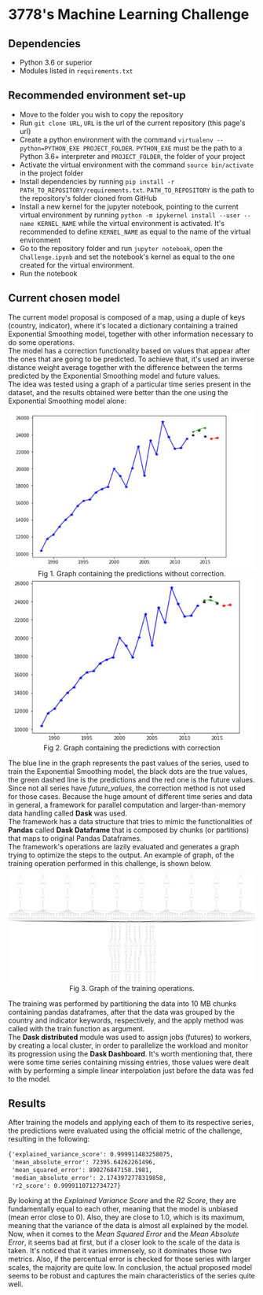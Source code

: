 # 3778's Machine Learning Challenge

## Dependencies
- Python 3.6 or superior
- Modules listed in `requirements.txt`

## Recommended environment set-up
- Move to the folder you wish to copy the repository
- Run `git clone URL`, `URL` is the url of the current repository (this page's url)
- Create a python environment with the command `virtualenv --python=PYTHON_EXE PROJECT_FOLDER`. `PYTHON_EXE` must be the path to a Python 3.6+ interpreter and `PROJECT_FOLDER`, the folder of your project
- Activate the virtual environment with the command `source bin/activate` in the project folder
- Install dependencies by running `pip install -r PATH_TO_REPOSITORY/requirements.txt`. `PATH_TO_REPOSITORY` is the path to the repository's folder cloned from GitHub
- Install a new kernel for the jupyter notebook, pointing to the current virtual environment by running `python -m ipykernel install --user --name KERNEL_NAME` while the virtual environment is activated. It's recommended to define `KERNEL_NAME` as equal to the name of the virtual environment
- Go to the repository folder and run `jupyter notebook`, open the `Challenge.ipynb` and set the notebook's kernel as equal to the one created for the virtual environment.
- Run the notebook

## Current chosen model

The current model proposal is composed of a map, using a duple of keys (country, indicator), where it's located a dictionary containing a trained Exponential Smoothing model, together with other information necessary to do some operations.\
The model has a correction functionality based on values that appear after the ones that are going to be predicted. To achieve that, it's used an inverse distance weight average together with the difference between the terms predicted by the Exponential Smoothing model and future values.\
The idea was tested using a graph of a particular time series present in the dataset, and the results obtained were better than the one using the Exponential Smoothing model alone:

<div style="text-align:center">

 <img src="images/no_correction.jpg?raw=true" width="500">
 Fig 1. Graph containing the predictions without correction.

 <img src="images/with_correction.jpg?raw=true" width="500">
 Fig 2. Graph containing the predictions with correction

</div>

The blue line in the graph represents the past values of the series, used to train the Exponential Smoothing model, the black dots are the true values, the green dashed line is the predictions and the red one is the future values.\
Since not all series have _future_values_, the correction method is not used for those cases.
Because the huge amount of different time series and data in general, a framework for parallel computation and larger-than-memory data handling called __Dask__ was used.\
The framework has a data structure that tries to mimic the functionalities of __Pandas__ called __Dask Dataframe__ that is composed by chunks (or partitions) that maps to original Pandas Dataframes.\
The framework's operations are lazily evaluated and generates a graph trying to optimize the steps to the output. An example of graph, of the training operation performed in this challenge, is shown below.


<div align="center">

 <img src="images/mydask.png?raw=true" width="800" height="220">
 Fig 3. Graph of the training operations.

</div>

The training was performed by partitioning the data into 10 MB chunks containing pandas dataframes, after that the data was grouped by the country and indicator keywords, respectively, and the apply method was called with the train function as argument.\
The __Dask distributed__ module was used to assign jobs (futures) to workers, by creating a local cluster, in order to parallelize the workload and monitor its progression using the __Dask Dashboard__.
It's worth mentioning that, there were some time series containing missing entries, those values were dealt with by performing a simple linear interpolation just before the data was fed to the model.

## Results

After training the models and applying each of them to its respective series, the predictions were evaluated using the official metric of the challenge, resulting in the following:

```
{'explained_variance_score': 0.999911483258075,
 'mean_absolute_error': 72395.64262261496,
 'mean_squared_error': 890276847158.1981,
 'median_absolute_error': 2.1743972778319858,
 'r2_score': 0.9999110712734727}
 ```

 By looking at the _Explained Variance Score_ and the _R2 Score_, they are fundamentally equal to each other, meaning that the model is unbiased (mean error close to 0). Also, they are close to 1.0, which is its maximum, meaning that the variance of the data is almost all explained by the model.\
 Now, when it comes to the _Mean Squared Error_ and the _Mean Absolute Error_, it seems bad at first, but if a closer look to the scale of the data is taken. It's noticed that it varies immensely, so it dominates those two metrics. Also, if the percentual error is checked for those series with larger scales, the majority are quite low.
 In conclusion, the actual proposed model seems to be robust and captures the main characteristics of the series quite well.
